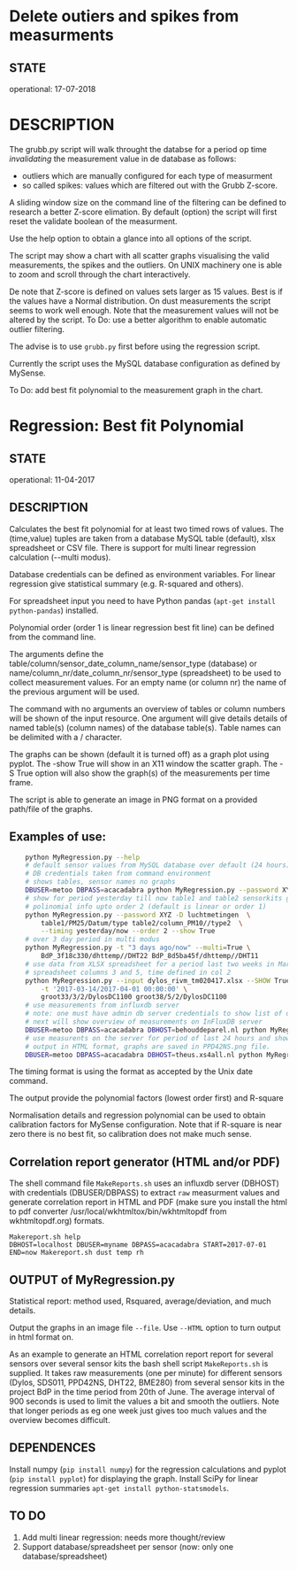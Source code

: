 # Delete outiers and spikes from measurments
## STATE
operational: 17-07-2018
# DESCRIPTION
The grubb.py script will walk throught the databse for a period op time *invalidating* the measurement value in de database as follows:
- outliers which are manually configured for each type of measurment
- so called spikes: values which are filtered out with the Grubb Z-score.

A sliding window size on the command line  of the filtering can be defined to research a better Z-score elimation. By default (option) the script will first reset the validate boolean of the measurment.

Use the help option to obtain a glance into all options of the script.

The script may show a chart with all scatter graphs visualising the valid measurements, the spikes and the outliers.
On UNIX machinery one is able to zoom and scroll through the chart interactively.

De note that Z-score is defined on values sets larger as 15 values. Best is if the values have a Normal distribution.
On dust measurements the script seems to work well enough. Note that the measurement values will not be altered by the script.
To Do: use a better algorithm to enable automatic outlier filtering.

The advise is to use `grubb.py` first before using the regression script.

Currently the script uses the MySQL database configuration as defined by MySense.

To Do: add best fit polynomial to the measurement graph in the chart.

# Regression: Best fit Polynomial
## STATE
operational: 11-04-2017
## DESCRIPTION
Calculates the best fit polynomial for at least two timed rows of values. The (time,value) tuples are taken from a database MySQL table (default), xlsx spreadsheet or CSV file.
There is support for multi linear regression calculation (--multi modus).

Database credentials can be defined as environment variables.
For linear regression give statistical summary (e.g. R-squared and others).

For spreadsheet input you need to have Python pandas (`apt-get install python-pandas`) installed.

Polynomial order (order 1 is linear regression best fit line) can be defined from the command line.

The arguments define the table/column/sensor_date_column_name/sensor_type (database) or name/column_nr/date_column_nr/sensor_type (spreadsheet) to be used to collect measurement values. For an empty name (or column nr)  the name of the previous argument will be used.

The command with no arguments an overview of tables or column numbers will be shown of the input resource. One argument will give details details of named table(s) (column names) of the database table(s). Table names can be delimited with a / character. 

The graphs can be shown (default it is turned off) as a graph plot using pyplot.
The -show True will show in an X11 window the scatter graph. The -S True option will also show the graph(s) of the measurements per time frame.

The script is able to generate an image in PNG format on a provided path/file of the graphs.

## Examples of use:
```bash
    python MyRegression.py --help
    # default sensor values from MySQL database over default (24 hours) period
    # DB credentials taken from command environment
    # shows tables, sensor names no graphs
    DBUSER=metoo DBPASS=acacadabra python MyRegression.py --password XYZ -D luchtmetingen
    # show for period yesterday till now table1 and table2 sensorkits graphs
    # polinomial info upto order 2 (default is linear or order 1)
    python MyRegression.py --password XYZ -D luchtmetingen  \
        table1/PM25/Datum/type table2/column_PM10//type2  \
        --timing yesterday/now --order 2 --show True
    # over 3 day period in multi modus
    python MyRegression.py -t "3 days ago/now" --multi=True \
        BdP_3f18c330/dhttemp//DHT22 BdP_8d5ba45f/dhttemp//DHT11
    # use data from XLSX spreadsheet for a period last two weeks in March
    # spreadsheet columns 3 and 5, time defined in col 2
    python MyRegression.py --input dylos_rivm_tm020417.xlsx --SHOW True \
        -t '2017-03-14/2017-04-01 00:00:00' \
        groot33/3/2/DylosDC1100 groot38/5/2/DylosDC1100
    # use measurements from influxdb server
    # note: one must have admin db server credentials to show list of databases
    # next will show overview of measurements on InFluxDB server
    DBUSER=metoo DBPASS=acacadabra DBHOST=behouddeparel.nl python MyRegression.py -T influx BdP_33040d54
    # use measurents on the server for period of last 24 hours and show graph
    # output in HTML format, graphs are saved in PPD42NS.png file.
    DBUSER=metoo DBPASS=acacadabra DBHOST=theus.xs4all.nl python MyRegression.py -T influx -HTML --file PPD42NS.p0ng BdP_33040d54/pm25_pcsqf/time/PPD42NS/raw BdP_3f18c330/pm25_pcsqf/time/PPD42NS/raw
```
The timing format is using the format as accepted by the Unix date command.

The output provide the polynomial factors (lowest order first) and R-square

Normalisation details and regression polynomial can be used to obtain calibration factors for MySense configuration. Note that if R-square is near zero there is no best fit, so calibration does not make much sense.

## Correlation report generator (HTML and/or PDF)
The shell command file `MakeReports.sh` uses an influxdb server (DBHOST) with credentials (DBUSER/DBPASS) to extract `raw` measurment values and generate correlation report in HTML and PDF (make sure you install the html to pdf converter /usr/local/wkhtmltox/bin/wkhtmltopdf from wkhtmltopdf.org) formats.
```shell
Makereport.sh help
DBHOST=localhost DBUSER=myname DBPASS=acacadabra START=2017-07-01 END=now Makereport.sh dust temp rh
```

## OUTPUT of MyRegression.py
Statistical report: method used, Rsquared, average/deviation, and much details.

Output the graphs in an image file `--file`. Use `--HTML` option to turn output in html format on.

As an example to generate an HTML correlation report report for several sensors over several sensor kits the bash shell script `MakeReports.sh` is supplied. It takes raw measurements (one per minute) for different sensors (Dylos, SDS011, PPD42NS, DHT22, BME280) from several sensor kits in the project BdP in the time period from 20th of June. The average interval of 900 seconds is used to limit the values a bit and smooth the outliers. Note that longer periods as eg one week just gives too much values and the overview becomes difficult.

## DEPENDENCES
Install numpy (`pip install numpy`) for the regression calculations and pyplot (`pip install pyplot`) for displaying the graph.
Install SciPy for linear regression summaries `apt-get install python-statsmodels`.

## TO DO
1. Add multi linear regression: needs more thought/review
2. Support database/spreadsheet per sensor (now: only one database/spreadsheet)

